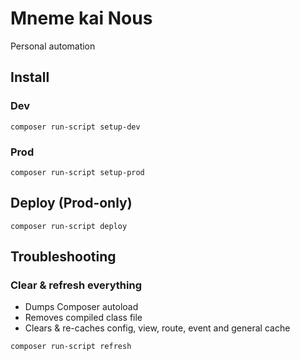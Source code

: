 # Mneme kai Nous

Personal automation

## Install

### Dev
```
composer run-script setup-dev 
```

### Prod

```
composer run-script setup-prod 
```

## Deploy (Prod-only)

```
composer run-script deploy
```

## Troubleshooting

### Clear & refresh everything

- Dumps Composer autoload
- Removes compiled class file
- Clears & re-caches config, view, route, event and general cache

```
composer run-script refresh
```
